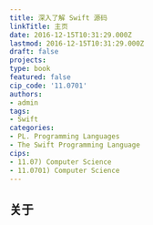 ```yaml
---
title: 深入了解 Swift 源码
linkTitle: 主页
date: 2016-12-15T10:31:29.000Z
lastmod: 2016-12-15T10:31:29.000Z
draft: false
projects: 
type: book
featured: false
cip_code: '11.0701'
authors:
- admin
tags:
- Swift
categories:
- PL. Programming Languages
- The Swift Programming Language
cips:
- 11.07) Computer Science
- 11.0701) Computer Science
---
```


## 关于

